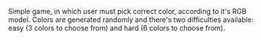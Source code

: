 Simple game, in which user must pick correct color, according to it's RGB model.
Colors are generated randomly and there's two difficulties available: easy (3 colors to choose from) and hard (6 colors to choose from).
